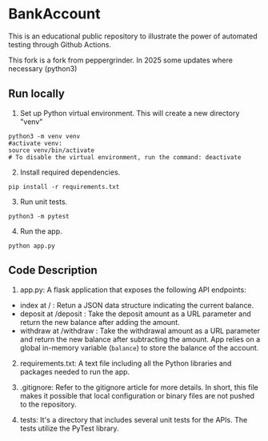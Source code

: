 # BankAccount
This is an educational public repository to illustrate the power of automated testing through Github Actions.

This fork is a fork from peppergrinder. In 2025 some updates where necessary (python3)

## Run locally
1. Set up Python virtual environment. This will create a new directory "venv"
```
python3 -m venv venv
#activate venv:
source venv/bin/activate
# To disable the virtual environment, run the command: deactivate

```
2. Install required dependencies.
```
pip install -r requirements.txt
```
3. Run unit tests.
```
python3 -m pytest
```
4. Run the app.
```
python app.py
```

## Code Description

1. app.py: A flask application that exposes the following API endpoints: 
  - index at / : Retun a JSON data structure indicating the current balance. 
  - deposit at /deposit : Take the deposit amount as a URL parameter and return the new balance after adding the amount. 
  - withdraw at /withdraw : Take the withdrawal amount as a URL parameter and return the new balance after subtracting the amount. 
App relies on a global in-memory variable (`balance`) to store the balance of the account.

2. requirements.txt: A text file including all the Python libraries and packages needed to run the app. 

3. .gitignore: Refer to the gitignore article for more details. In short, this file makes it possible that local configuration or binary files are not pushed to the repository. 

4. tests: It's a directory that includes several unit tests for the APIs. The tests utilize the PyTest library.
